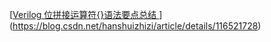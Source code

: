 [[Verilog 位拼接运算符{}语法要点总结
](https://blog.csdn.net/hanshuizhizi/article/details/116521728)](https://blog.csdn.net/hanshuizhizi/article/details/116521728)
